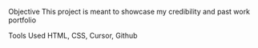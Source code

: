Objective
This project is meant to showcase my credibility and past work portfolio

Tools Used
HTML, CSS, Cursor, Github
